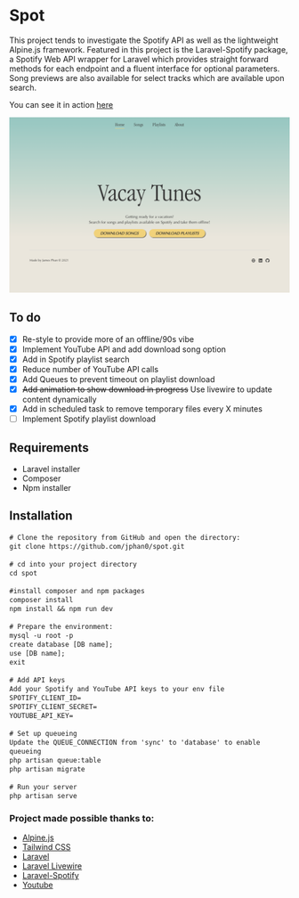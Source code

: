 # Spot

This project tends to investigate the Spotify API as well as the lightweight Alpine.js framework. Featured in this project is the Laravel-Spotify package, a Spotify Web API wrapper for Laravel which provides straight forward methods for each endpoint and a fluent interface for optional parameters. Song previews are also available for select tracks which are available upon search.

You can see it in action [here](https://spot.jphan.info/)

![Screenshot of Spot](https://github.com/jphan0/spot/blob/main/ss.png)

## To do

- [x] Re-style to provide more of an offline/90s vibe
- [x] Implement YouTube API and add download song option
- [x] Add in Spotify playlist search
- [x] Reduce number of YouTube API calls
- [x] Add Queues to prevent timeout on playlist download
- [x] ~~Add animation to show download in progress~~ Use livewire to update content dynamically
- [x] Add in scheduled task to remove temporary files every X minutes
- [ ] Implement Spotify playlist download

## Requirements

- Laravel installer
- Composer
- Npm installer

## Installation

```
# Clone the repository from GitHub and open the directory:
git clone https://github.com/jphan0/spot.git

# cd into your project directory
cd spot

#install composer and npm packages
composer install
npm install && npm run dev

# Prepare the environment:
mysql -u root -p
create database [DB name]; 
use [DB name];
exit

# Add API keys
Add your Spotify and YouTube API keys to your env file
SPOTIFY_CLIENT_ID=
SPOTIFY_CLIENT_SECRET=
YOUTUBE_API_KEY= 

# Set up queueing
Update the QUEUE_CONNECTION from 'sync' to 'database' to enable queueing
php artisan queue:table
php artisan migrate

# Run your server
php artisan serve

```

### Project made possible thanks to:

- [Alpine.js](https://alpinejs.dev/)
- [Tailwind CSS](https://tailwindcss.com/)
- [Laravel](https://laravel.com/docs/8.x)
- [Laravel Livewire](https://laravel-livewire.com/)
- [Laravel-Spotify](https://github.com/aerni/laravel-spotify)
- [Youtube](https://github.com/alaouy/Youtube)

